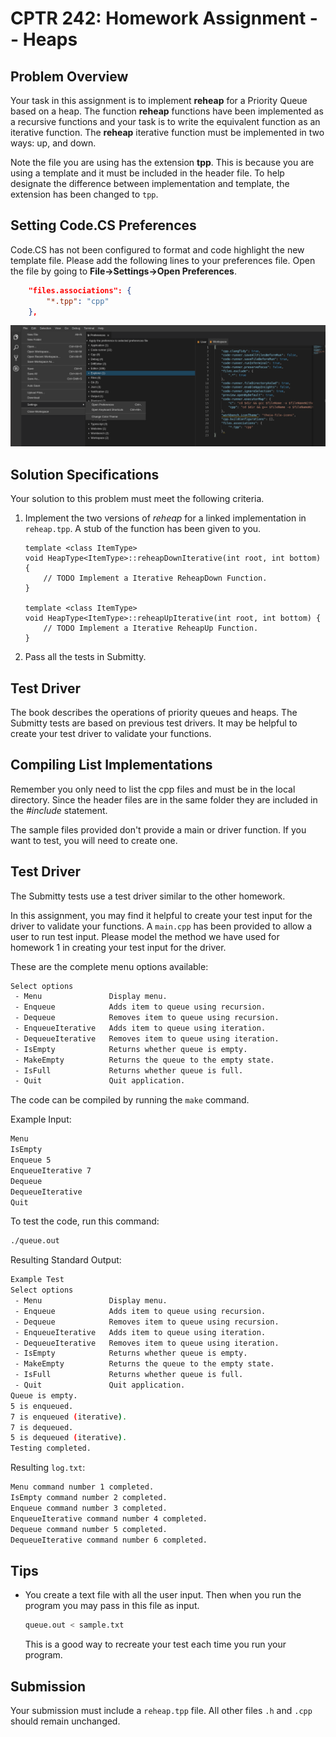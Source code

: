 # CPTR 242: Homework Assignment -- Heaps

## Problem Overview

Your task in this assignment is to implement __reheap__ for a Priority Queue based on a heap.
The function __reheap__ functions have been implemented as a recursive functions and your task is to write the equivalent function as an iterative function.
The __reheap__ iterative function must be implemented in two ways: up, and down.

Note the file you are using has the extension __tpp__.
This is because you are using a template and it must be included in the header file.
To help designate the difference between implementation and template, the extension has been changed to `tpp`.

## Setting Code.CS Preferences

Code.CS has not been configured to format and code highlight the new template file.
Please add the following lines to your preferences file.
Open the file by going to __File->Settings->Open Preferences__.

```json
    "files.associations": {
        "*.tpp": "cpp"
    },
```

![](tpp_settings.png)

## Solution Specifications

Your solution to this problem must meet the following criteria.

1. Implement the two versions of _reheap_ for a linked implementation in `reheap.tpp`.
    A stub of the function has been given to you.

    ```{c++}
    template <class ItemType>
    void HeapType<ItemType>::reheapDownIterative(int root, int bottom) {
        // TODO Implement a Iterative ReheapDown Function.
    }

    template <class ItemType>
    void HeapType<ItemType>::reheapUpIterative(int root, int bottom) {
        // TODO Implement a Iterative ReheapUp Function.
    }
    ```

2. Pass all the tests in Submitty.

## Test Driver

The book describes the operations of priority queues and heaps.
The Submitty tests are based on previous test drivers.
It may be helpful to create your test driver to validate your functions.

## Compiling List Implementations

Remember you only need to list the cpp files and must be in the local directory.
Since the header files are in the same folder they are included in the _#include_ statement.

The sample files provided don't provide a main or driver function.
If you want to test, you will need to create one.

## Test Driver

The Submitty tests use a test driver similar to the other homework.

In this assignment, you may find it helpful to create your test input for the driver to validate your functions.
A `main.cpp` has been provided to allow a user to run test input.
Please model the method we have used for homework 1 in creating your test input for the driver.

These are the complete menu options available:

```sh
Select options
 - Menu               Display menu.
 - Enqueue            Adds item to queue using recursion.
 - Dequeue            Removes item to queue using recursion.
 - EnqueueIterative   Adds item to queue using iteration.
 - DequeueIterative   Removes item to queue using iteration.
 - IsEmpty            Returns whether queue is empty.
 - MakeEmpty          Returns the queue to the empty state.
 - IsFull             Returns whether queue is full.
 - Quit               Quit application.
```

The code can be compiled by running the `make` command.

Example Input:

```sh
Menu
IsEmpty
Enqueue 5
EnqueueIterative 7
Dequeue
DequeueIterative
Quit
```

To test the code, run this command:

```sh
./queue.out
```

Resulting Standard Output:

```sh
Example Test
Select options
 - Menu               Display menu.
 - Enqueue            Adds item to queue using recursion.
 - Dequeue            Removes item to queue using recursion.
 - EnqueueIterative   Adds item to queue using iteration.
 - DequeueIterative   Removes item to queue using iteration.
 - IsEmpty            Returns whether queue is empty.
 - MakeEmpty          Returns the queue to the empty state.
 - IsFull             Returns whether queue is full.
 - Quit               Quit application.
Queue is empty.
5 is enqueued.
7 is enqueued (iterative).
7 is dequeued.
5 is dequeued (iterative).
Testing completed.

```

Resulting `log.txt`:

```sh
Menu command number 1 completed.
IsEmpty command number 2 completed.
Enqueue command number 3 completed.
EnqueueIterative command number 4 completed.
Dequeue command number 5 completed.
DequeueIterative command number 6 completed.
```

## Tips

* You create a text file with all the user input. Then when you run the program you may pass in this file as input.

  ```sh
  queue.out < sample.txt
  ```

  This is a good way to recreate your test each time you run your program.

## Submission

Your submission must include a `reheap.tpp` file.
All other files `.h` and `.cpp` should remain unchanged.
